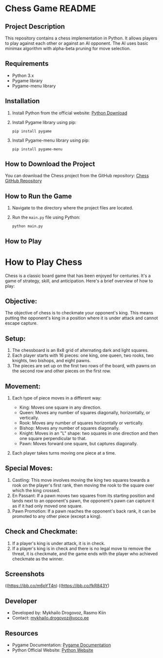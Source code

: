 # Chess Game README

## Project Description
This repository contains a chess implementation in Python. It allows players to play against each other or against an AI opponent. The AI uses basic minimax algorithm with alpha-beta pruning for move selection.

## Requirements
- Python 3.x
- Pygame library
- Pygame-menu library

## Installation
1. Install Python from the official website: [Python Download](https://www.python.org/downloads/)
2. Install Pygame library using pip:

    ```
    pip install pygame
    ```
3. Install Pygame-menu library using pip:

    ```
    pip install pygame-menu
    ```

## How to Download the Project
You can download the Chess project from the GitHub repository: [Chess GitHub Repository]((https://github.com/Misha2007/chess-project))

## How to Run the Game
1. Navigate to the directory where the project files are located.
2. Run the `main.py` file using Python:

    ```
    python main.py
    ```

## How to Play
# How to Play Chess

Chess is a classic board game that has been enjoyed for centuries. It's a game of strategy, skill, and anticipation. Here's a brief overview of how to play:

## Objective:
The objective of chess is to checkmate your opponent's king. This means putting the opponent's king in a position where it is under attack and cannot escape capture.

## Setup:
1. The chessboard is an 8x8 grid of alternating dark and light squares.
2. Each player starts with 16 pieces: one king, one queen, two rooks, two knights, two bishops, and eight pawns.
3. The pieces are set up on the first two rows of the board, with pawns on the second row and other pieces on the first row.

## Movement:
1. Each type of piece moves in a different way:
   - King: Moves one square in any direction.
   - Queen: Moves any number of squares diagonally, horizontally, or vertically.
   - Rook: Moves any number of squares horizontally or vertically.
   - Bishop: Moves any number of squares diagonally.
   - Knight: Moves in an "L" shape: two squares in one direction and then one square perpendicular to that.
   - Pawn: Moves forward one square, but captures diagonally.

2. Each player takes turns moving one piece at a time.

## Special Moves:
1. Castling: This move involves moving the king two squares towards a rook on the player's first rank, then moving the rook to the square over which the king crossed.
2. En Passant: If a pawn moves two squares from its starting position and lands next to an opponent's pawn, the opponent's pawn can capture it as if it had only moved one square.
3. Pawn Promotion: If a pawn reaches the opponent's back rank, it can be promoted to any other piece (except a king).

## Check and Checkmate:
1. If a player's king is under attack, it is in check.
2. If a player's king is in check and there is no legal move to remove the threat, it is checkmate, and the game ends with the player who achieved checkmate as the winner.

## Screenshots
((https://ibb.co/m6pYT4n)
((https://ibb.co/fkR843Y)

## Developer
- Developed by: Mykhailo Drogovoz, Rasmo Kiin
- Contact: mykhailo.drogovoz@voco.ee

## Resources
- Pygame Documentation: [Pygame Documentation](https://www.pygame.org/docs/)
- Python Official Website: [Python Website](https://www.python.org/)
